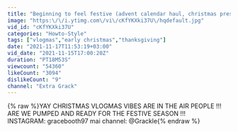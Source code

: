 ```yaml
---
title: "Beginning to feel festive (advent calendar haul, christmas present shopping and more!)"
image: "https:\/\/i.ytimg.com\/vi\/cKfYKXki37U\/hqdefault.jpg"
vid_id: "cKfYKXki37U"
categories: "Howto-Style"
tags: ["vlogmas","early christmas","thanksgiving"]
date: "2021-11-17T11:53:19+03:00"
vid_date: "2021-11-15T17:00:20Z"
duration: "PT18M53S"
viewcount: "54360"
likeCount: "3094"
dislikeCount: "9"
channel: "Extra Grack"
---
```

{% raw %}YAY CHRISTMAS VLOGMAS VIBES ARE IN THE AIR PEOPLE !!! ARE WE PUMPED AND READY FOR THE FESTIVE SEASON !!!<br />INSTAGRAM: gracebooth97 mai channel: @Grackle{% endraw %}
